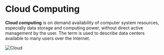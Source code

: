 # Cloud Computing 

**Cloud computing** is on demand availability of computer system resources, especially data storage and computing power, without direct active management by the user. 
The term is used to describe data centers available to many users over the Internet. 

![Cloud](https://en.wikipedia.org/wiki/Amazon_Web_Services#/media/File:Amazon_Web_Services_Logo.svg)